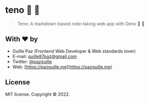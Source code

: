 # teno 📝 🦕

> Teno: A markdown-based note-taking web app with Deno 📝 🦕

## With ❤ by

- Guille Paz (Frontend Web Developer & Web standards lover)
- E-mail: [guille87paz@gmail.com](mailto:guille87paz@gmail.com)
- Twitter: [@pazguille](https://twitter.com/pazguille)
- Web: [https://pazguille.me](https://pazguille.me)

## License

MIT license. Copyright © 2022.

